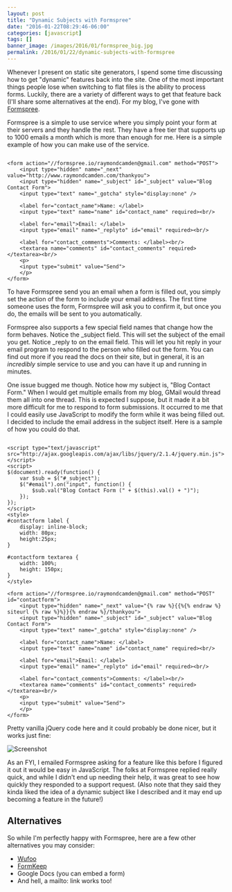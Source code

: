 ```yaml
---
layout: post
title: "Dynamic Subjects with Formspree"
date: "2016-01-22T08:29:46-06:00"
categories: [javascript]
tags: []
banner_image: /images/2016/01/formspree_big.jpg
permalink: /2016/01/22/dynamic-subjects-with-formspree
---
```


Whenever I present on static site generators, I spend some time discussing how to get "dynamic" features back into the site. One of the most important things people lose when switching to flat files is the ability to process forms. Luckily, there are a variety of different ways to get that feature back (I'll share some alternatives at the end). For my blog, I've gone with [Formspree](http://formspree.io/).

<!--more-->

Formspree is a simple to use service where you simply point your form at their servers and they handle the rest. They have a free tier that supports up to 1000 emails a month which is more than enough for me. Here is a simple example of how you can make use of the service.

<pre><code class="language-markup">
&lt;form action=&quot;//formspree.io/raymondcamden@gmail.com&quot; method=&quot;POST&quot;&gt;
	&lt;input type=&quot;hidden&quot; name=&quot;_next&quot; value=&quot;http://www.raymondcamden.com/thankyou&quot;&gt;
	&lt;input type=&quot;hidden&quot; name=&quot;_subject&quot; id=&quot;_subject&quot; value=&quot;Blog Contact Form&quot;&gt;
	&lt;input type=&quot;text&quot; name=&quot;_gotcha&quot; style=&quot;display:none&quot; /&gt;
	
	&lt;label for=&quot;contact_name&quot;&gt;Name: &lt;/label&gt;
	&lt;input type=&quot;text&quot; name=&quot;name&quot; id=&quot;contact_name&quot; required&gt;&lt;br/&gt;
	
	&lt;label for=&quot;email&quot;&gt;Email: &lt;/label&gt;
	&lt;input type=&quot;email&quot; name=&quot;_replyto&quot; id=&quot;email&quot; required&gt;&lt;br/&gt;
	
	&lt;label for=&quot;contact_comments&quot;&gt;Comments: &lt;/label&gt;&lt;br/&gt;
	&lt;textarea name=&quot;comments&quot; id=&quot;contact_comments&quot; required&gt;&lt;/textarea&gt;&lt;br/&gt;
	&lt;p&gt;
	&lt;input type=&quot;submit&quot; value=&quot;Send&quot;&gt;
	&lt;/p&gt;
&lt;/form&gt;
</code></pre>

To have Formspree send you an email when a form is filled out, you simply set the action of the form to include your email address. The first time someone uses the form, Formspree will ask you to confirm it, but once you do, the emails will be sent to you automatically.

Formspree also supports a few special field names that change how the form behaves. Notice the _subject field. This will set the subject of the email you get. Notice _reply to on the email field. This will let you hit reply in your email program to respond to the person who filled out the form. You can find out more if you read the docs on their site, but in general, it is an *incredibly* simple service to use and you can have it up and running in minutes.

One issue bugged me though. Notice how my subject is, "Blog Contact Form." When I would get multiple emails from my blog, GMail would thread them all into one thread. This is expected I suppose, but it made it a bit more difficult for me to respond to form submissions. It occurred to me that I could easily use JavaScript to modify the form while it was being filled out. I decided to include the email address in the subject itself. Here is a sample of how you could do that.

<pre><code class="language-markup">
&lt;script type=&quot;text/javascript&quot; src=&quot;http://ajax.googleapis.com/ajax/libs/jquery/2.1.4/jquery.min.js&quot;&gt;&lt;/script&gt;
&lt;script&gt;
$(document).ready(function() {
	var $sub = $(&quot;#_subject&quot;);
	$(&quot;#email&quot;).on(&quot;input&quot;, function() {
		$sub.val(&quot;Blog Contact Form (&quot; + $(this).val() + &quot;)&quot;);
	});
});
&lt;/script&gt;
&lt;style&gt;
#contactform label {
	display: inline-block;
	width: 80px;
	height:25px;
}

#contactform textarea {
	width: 100%;
	height: 150px;
}			
&lt;/style&gt;
	
&lt;form action=&quot;//formspree.io/raymondcamden@gmail.com&quot; method=&quot;POST&quot; id=&quot;contactform&quot;&gt;
	&lt;input type=&quot;hidden&quot; name=&quot;_next&quot; value=&quot;{% raw %}{{%{% endraw %} siteurl {% raw %}%}}{% endraw %}/thankyou&quot;&gt;
	&lt;input type=&quot;hidden&quot; name=&quot;_subject&quot; id=&quot;_subject&quot; value=&quot;Blog Contact Form&quot;&gt;
	&lt;input type=&quot;text&quot; name=&quot;_gotcha&quot; style=&quot;display:none&quot; /&gt;
	
	&lt;label for=&quot;contact_name&quot;&gt;Name: &lt;/label&gt;
	&lt;input type=&quot;text&quot; name=&quot;name&quot; id=&quot;contact_name&quot; required&gt;&lt;br/&gt;
	
	&lt;label for=&quot;email&quot;&gt;Email: &lt;/label&gt;
	&lt;input type=&quot;email&quot; name=&quot;_replyto&quot; id=&quot;email&quot; required&gt;&lt;br/&gt;
	
	&lt;label for=&quot;contact_comments&quot;&gt;Comments: &lt;/label&gt;&lt;br/&gt;
	&lt;textarea name=&quot;comments&quot; id=&quot;contact_comments&quot; required&gt;&lt;/textarea&gt;&lt;br/&gt;
	&lt;p&gt;
	&lt;input type=&quot;submit&quot; value=&quot;Send&quot;&gt;
	&lt;/p&gt;
&lt;/form&gt;
</code></pre>

Pretty vanilla jQuery code here and it could probably be done nicer, but it works just fine:

![Screenshot](https://static.raymondcamden.com/images/2016/01/formspree1.png)

As an FYI, I emailed Formspree asking for a feature like this before I figured it out it would be easy in JavaScript. The folks at Formspree replied really quick, and while I didn't end up needing their help, it was great to see how quickly they responded to a support request. (Also note that they said they kinda liked the idea of a dynamic subject like I described and it may end up becoming a feature in the future!)

Alternatives
--

So while I'm perfectly happy with Formspree, here are a few other alternatives you may consider:

* [Wufoo](http://www.wufoo.com/)
* [FormKeep](https://formkeep.com/)
* Google Docs (you can embed a form)
* And hell, a mailto: link works too!